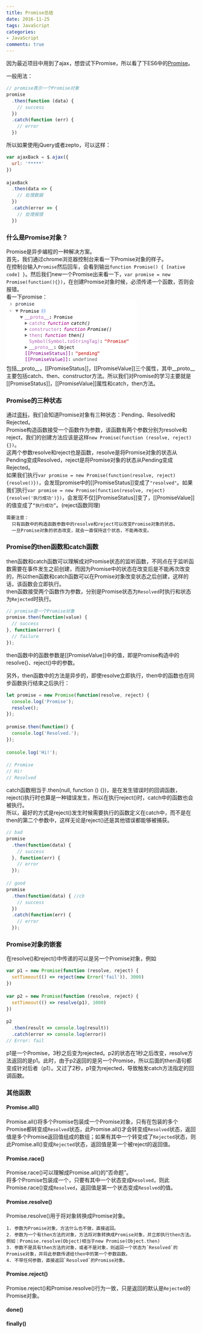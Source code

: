 ```yaml
---
title: Promise总结
date: 2016-11-25
tags: JavaScript
categories: 
- JavaScript
comments: true
---
```


因为最近项目中用到了ajax，想尝试下Promise，所以看了下ES6中的[Promise](http://es6.ruanyifeng.com/#docs/promise)。

一般用法：
```javascript
// promise表示一个Promise对象
promise
  .then(function (data) {
    // success
  })
  .catch(function (err) {
    // error
  })
```
所以如果使用jQuery或者zepto，可以这样：
```javascript
var ajaxBack = $.ajax({
  url: '*****'
})

ajaxBack
  .then(data => {
    // 处理数据
  })
  .catch(error => {
    // 处理报错
  })
```

### 什么是Promise对象？

Promise是异步编程的一种解决方案。  
首先，我们通过chrome浏览器控制台来看一下Promise对象的样子。  
在控制台输入`Promise`然后回车，会看到输出`function Promise() { [native code] }`。然后我们new一个Promise出来看一下，`var promise = new Promise(function(){})`，在创建Promise对象时候，必须传递一个函数，否则会报错。  
看一下promise：  
![Promise对象](./images/Promise_Object.png)  
包括\_\_proto\_\_，[[PromiseStatus]]，[[PromiseValue]]三个属性，其中\_\_proto\_\_主要包括catch、then、constructor方法。所以我们对Promise的学习主要就是[[PromiseStatus]]，[[PromiseValue]]属性和catch，then方法。

### Promise的三种状态
通过[资料](http://es6.ruanyifeng.com/#docs/promise)，我们会知道Promise对象有三种状态：Pending、Resolved和Rejected。  
Promise构造函数接受一个函数作为参数，该函数有两个参数分别为resolve和reject，我们的创建方法应该是这样`new Promise(function (resolve, reject) {})`。  
这两个参数resolve和reject也是函数，resolve是将Promise对象的状态从Pending变成Resolved，reject是将Promise对象的状态从Pending变成Rejected。  
如果我们执行`var promise = new Promise(function(resolve, reject){resolve()})`，会发现promise中的[[PromiseStatus]]变成了`"resolved"`。如果我们执行`var promise = new Promise(function(resolve, reject){resolve('执行成功')})`，会发现不仅[[PromiseStatus]]变了，[[PromiseValue]]的值变成了`“执行成功”`。(reject函数同理)

    需要注意：
      只有函数中的构造函数参数中的resolve和reject可以改变Promise对象的状态。
      一旦Promise对象的状态改变，就会一直保持这个状态，不能再改变。

### Promise的then函数和catch函数

then函数和catch函数可以理解成对Promise状态的监听函数，不同点在于监听函数需要在事件发生之前创建，而因为Promise中的状态在改变后是不能再次改变的，所以then函数和catch函数可以在Promise对象改变状态之后创建，这样的话，该函数会立即执行。  
then函数接受两个函数作为参数，分别是Promise状态为`Resolved`时执行和状态为`Rejected`时执行。
```javascript
// promise是一个Promise对象
promise.then(function(value) {
  // success
}, function(error) {
  // failure
});
```
then函数中的函数参数是[[PromiseValue]]中的值，即是Promise构造中的resolve()、reject()中的参数。

另外，then函数中的方法是异步的，即使resolve立即执行，then中的函数也在同步函数执行结束之后执行：
```javascript
let promise = new Promise(function(resolve, reject) {
  console.log('Promise');
  resolve();
});

promise.then(function() {
  console.log('Resolved.');
});

console.log('Hi!');

// Promise
// Hi!
// Resolved
```

catch函数相当于.then(null, function () {})，是在发生错误时的回调函数，reject()执行时也算是一种错误发生，所以在执行reject()时，catch中的函数也会被执行。  
所以，最好的方式是reject()发生时候需要执行的函数定义在catch中，而不是在then的第二个参数中，这样无论是reject()还是其他错误都能够被捕获。
```javascript
// bad
promise
  .then(function(data) {
    // success
  }, function(err) {
    // error
  });

// good
promise
  .then(function(data) { //cb
    // success
  })
  .catch(function(err) {
    // error
  });
```

### Promise对象的嵌套
在resolve()和reject()中传递的可以是另一个Promise对象，例如
```javascript
var p1 = new Promise(function (resolve, reject) {
  setTimeout(() => reject(new Error('fail')), 3000)
})

var p2 = new Promise(function (resolve, reject) {
  setTimeout(() => resolve(p1), 1000)
})

p2
  .then(result => console.log(result))
  .catch(error => console.log(error))
// Error: fail
```
p1是一个Promise，3秒之后变为rejected。p2的状态在1秒之后改变，resolve方法返回的是p1。此时，由于p2返回的是另一个Promise，所以后面的then语句都变成针对后者（p1）。又过了2秒，p1变为rejected，导致触发catch方法指定的回调函数。

### 其他函数

#### Promise.all()
Promise.all()将多个Promise包装成一个Promise对象，只有在包装的多个Promise都转变成`Resolved`状态，此Promise.all()才会转变成`Resolved`状态，返回值是多个Promise返回值组成的数组；如果有其中一个转变成了`Rejected`状态，则此Promise.all()变成`Rejected`状态，返回值是第一个被reject的返回值。

#### Promise.race()
Promise.race()可以理解成Promise.all()的“否命题”。  
将多个Promise包装成一个，只要有其中一个状态变成`Resolved`，则此Promise.race()变成`Resolved`，返回值是第一个状态变成`Resolved`的值。

#### Promise.resolve()
Promise.resolve()用于将对象转换成Promise对象。

    1. 参数为Promise对象，方法什么也不做，直接返回。
    2. 参数为一个有then方法的对象，方法将对象转换成Promise对象，并立即执行then方法。例如：Promise.resolve(Object)相当于new Promise(Object.then)
    3. 参数不是具有then方法的对象，或者不是对象，则返回一个状态为`Resolved`的Promise对象，并将此参数传递给then中的第一个参数函数。
    4. 不带任何参数，直接返回`Resolved`的Promise对象。

#### Promise.reject()
Promise.reject()和Promise.resolve()行为一致，只是返回的默认是`Rejected`的Promise对象。

#### done()

#### finally()
